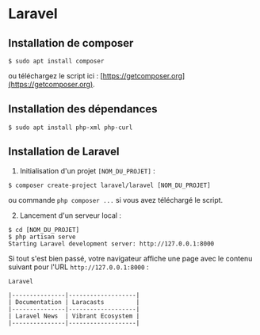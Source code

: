 Laravel
=======

Installation de composer
------------------------

```
$ sudo apt install composer
```

ou téléchargez le script ici : [https://getcomposer.org](https://getcomposer.org).

Installation des dépendances
----------------------------

```
$ sudo apt install php-xml php-curl
```

Installation de Laravel
-----------------------

1. Initialisation d'un projet `[NOM_DU_PROJET]` :

```
$ composer create-project laravel/laravel [NOM_DU_PROJET]
```

ou commande `php composer ...` si vous avez téléchargé le script.

2. Lancement d'un serveur local :

```
$ cd [NOM_DU_PROJET]
$ php artisan serve
Starting Laravel development server: http://127.0.0.1:8000
```

Si tout s'est bien passé, votre navigateur affiche une page avec le contenu suivant pour l'URL `http://127.0.0.1:8000` :

```
Laravel

|---------------|-------------------|
| Documentation | Laracasts         |
|---------------|-------------------|
| Laravel News  | Vibrant Ecosystem |
|---------------|-------------------|
```
